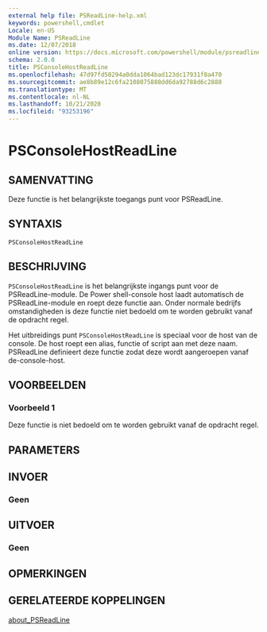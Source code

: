 ```yaml
---
external help file: PSReadLine-help.xml
keywords: powershell,cmdlet
Locale: en-US
Module Name: PSReadLine
ms.date: 12/07/2018
online version: https://docs.microsoft.com/powershell/module/psreadline/psconsolehostreadline?view=powershell-7&WT.mc_id=ps-gethelp
schema: 2.0.0
title: PSConsoleHostReadLine
ms.openlocfilehash: 47d97fd50294a0dda1064bad123dc17931f8a470
ms.sourcegitcommit: ae8b89e12c6fa2108075888dd6da92788d6c2888
ms.translationtype: MT
ms.contentlocale: nl-NL
ms.lasthandoff: 10/21/2020
ms.locfileid: "93253196"
---
```

# PSConsoleHostReadLine

## SAMENVATTING
Deze functie is het belangrijkste toegangs punt voor PSReadLine.

## SYNTAXIS

```
PSConsoleHostReadLine
```

## BESCHRIJVING

`PSConsoleHostReadLine` is het belangrijkste ingangs punt voor de PSReadLine-module. De Power shell-console host laadt automatisch de PSReadLine-module en roept deze functie aan. Onder normale bedrijfs omstandigheden is deze functie niet bedoeld om te worden gebruikt vanaf de opdracht regel.

Het uitbreidings punt `PSConsoleHostReadLine` is speciaal voor de host van de console. De host roept een alias, functie of script aan met deze naam. PSReadLine definieert deze functie zodat deze wordt aangeroepen vanaf de-console-host.

## VOORBEELDEN

### Voorbeeld 1

Deze functie is niet bedoeld om te worden gebruikt vanaf de opdracht regel.

## PARAMETERS

## INVOER

### Geen

## UITVOER

### Geen

## OPMERKINGEN

## GERELATEERDE KOPPELINGEN

[about_PSReadLine](./About/about_PSReadLine.md)

